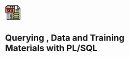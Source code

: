 <img src="https://raw.githubusercontent.com/yemrekeskin/pl-sql/master/ico.png" width="50" height="50">

# Querying , Data and Training Materials with PL/SQL
